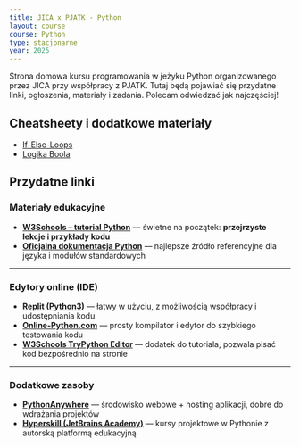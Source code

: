 ```yaml
---
title: JICA x PJATK - Python
layout: course
course: Python
type: stacjonarne
year: 2025
---
```

Strona domowa kursu programowania w jeżyku Python organizowanego przez JICA przy współpracy z PJATK. 
Tutaj będą pojawiać się przydatne linki, ogłoszenia, materiały i zadania. Polecam odwiedzać jak najczęściej!

## Cheatsheety i dodatkowe materiały

- [If-Else-Loops](/jica-if-loops)
- [Logika Boola](/jica-bool)

## Przydatne linki
### Materiały edukacyjne

- **[W3Schools – tutorial Python](https://www.w3schools.com/python/)** — świetne na początek: **przejrzyste lekcje i przykłady kodu**  
- **[Oficjalna dokumentacja Python](https://docs.python.org/)** — najlepsze źródło referencyjne dla języka i modułów standardowych

---

### Edytory online (IDE)

- **[Replit (Python3)](https://replit.com/languages/python3)** — łatwy w użyciu, z możliwością współpracy i udostępniania kodu  
- **[Online-Python.com](https://www.online-python.com/)** — prosty kompilator i edytor do szybkiego testowania kodu  
- **[W3Schools TryPython Editor](https://www.w3schools.com/python/python_compiler.asp)** — dodatek do tutoriala, pozwala pisać kod bezpośrednio na stronie

---

### Dodatkowe zasoby

- **[PythonAnywhere](https://www.pythonanywhere.com/)** — środowisko webowe + hosting aplikacji, dobre do wdrażania projektów  
- **[Hyperskill (JetBrains Academy)](https://hyperskill.org/tracks)** — kursy projektowe w Pythonie z autorską platformą edukacyjną


